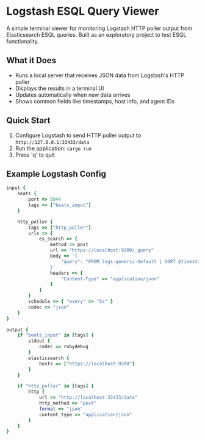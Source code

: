 # Logstash ESQL Query Viewer

A simple terminal viewer for monitoring Logstash HTTP poller output from Elasticsearch ESQL queries. Built as an exploratory project to test ESQL functionality.

## What it Does

- Runs a local server that receives JSON data from Logstash's HTTP poller
- Displays the results in a terminal UI
- Updates automatically when new data arrives
- Shows common fields like timestamps, host info, and agent IDs

## Quick Start

1. Configure Logstash to send HTTP poller output to `http://127.0.0.1:33433/data`
2. Run the application: `cargo run`
3. Press 'q' to quit

## Example Logstash Config

```ruby
input {
    beats {
        port => 5044
        tags => ["beats_input"]
    }

    http_poller {
        tags => ["http_poller"]
        urls => {
            es_search => {
                method => post
                url => "https://localhost:9200/_query"
                body => '{
                    "query": "FROM logs-generic-default | SORT @timestamp DESC | LIMIT 1"
                }'
                headers => {
                    "Content-Type" => "application/json"
                }
            }
        }
        schedule => { "every" => "5s" }
        codec => "json"
    }
}

output {
    if "beats_input" in [tags] {
        stdout {
            codec => rubydebug
        }
        elasticsearch {
            hosts => ["https://localhost:9200"]
        }
    }

    if "http_poller" in [tags] {
        http {
            url => "http://localhost:33433/data"
            http_method => "post"
            format => "json"
            content_type => "application/json"
        }
    }
}
```